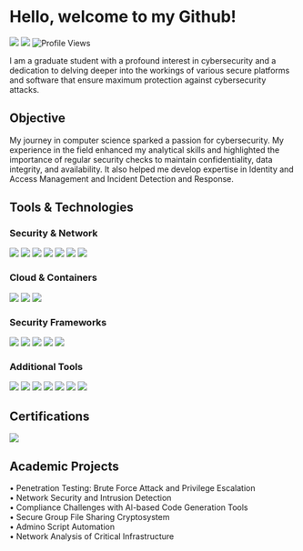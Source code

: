 # Hello, welcome to my Github!
<a href="https://www.linkedin.com/in/samriddhi5/"><img src="https://img.shields.io/badge/-LinkedIn-0072b1?&style=for-the-badge&logo=linkedin&logoColor=white" /></a>
<a href="https://tryhackme.com/p/Sam5"><img src="https://img.shields.io/badge/-TryHackMe-2DCB5D?&style=for-the-badge&logo=TryHackMe&logoColor=white" /></a>
<img src="https://komarev.com/ghpvc/?username=Samriddhi5&style=for-the-badge&color=yellow" alt="Profile Views" />

I am a graduate student with a profound interest in cybersecurity and a dedication to delving deeper into the workings of various secure platforms and software that ensure maximum protection against cybersecurity attacks.

## Objective

My journey in computer science sparked a passion for cybersecurity. My experience in the field enhanced my analytical skills and highlighted the importance of regular security checks to maintain confidentiality, data integrity, and availability. It also helped me develop expertise in Identity and Access Management and Incident Detection and Response.

## Tools & Technologies

### Security & Network
<div>
    <img src="https://img.shields.io/badge/-Wireshark-1679A7?&style=for-the-badge&logo=Wireshark&logoColor=white" />
    <img src="https://img.shields.io/badge/-Splunk-000000?&style=for-the-badge&logo=Splunk&logoColor=white" />
    <img src="https://img.shields.io/badge/-Snort-EF3B2D?&style=for-the-badge&logo=Snort&logoColor=white" />
    <img src="https://img.shields.io/badge/-Metasploit-5A5A5A?&style=for-the-badge&logo=Metasploit&logoColor=white" />
    <img src="https://img.shields.io/badge/-Firewalls(WAF)-FF4500?&style=for-the-badge&logo=firewall&logoColor=white" />
    <img src="https://img.shields.io/badge/-IAM(SailPoint%20%7C%20Saviynt)-2F4F4F?&style=for-the-badge&logoColor=white" />
    <img src="https://img.shields.io/badge/-EDR-4682B4?&style=for-the-badge&logoColor=white" />
</div>

### Cloud & Containers
<div>
    <img src="https://img.shields.io/badge/-AWS-FF9900?&style=for-the-badge&logo=AmazonAWS&logoColor=white" />
    <img src="https://img.shields.io/badge/-Docker-2496ED?&style=for-the-badge&logo=Docker&logoColor=white" />
    <img src="https://img.shields.io/badge/-Kubernetes-326CE5?&style=for-the-badge&logo=Kubernetes&logoColor=white" />
</div>

### Security Frameworks
<div>
    <img src="https://img.shields.io/badge/-MITRE%20ATT&CK-800000?&style=for-the-badge&logoColor=white" />
    <img src="https://img.shields.io/badge/-Zero%20Trust-008000?&style=for-the-badge&logoColor=white" />
    <img src="https://img.shields.io/badge/-NIST-FFD700?&style=for-the-badge&logoColor=black" />
    <img src="https://img.shields.io/badge/-ISO%2027001-FF69B4?&style=for-the-badge&logoColor=white" />
    <img src="https://img.shields.io/badge/-OWASP%20Top%2010-8A2BE2?&style=for-the-badge&logoColor=white" />
</div>

### Additional Tools
<div>
    <img src="https://img.shields.io/badge/-ServiceNow-00A1E0?&style=for-the-badge&logo=ServiceNow&logoColor=white" />
    <img src="https://img.shields.io/badge/-Jira-0052CC?&style=for-the-badge&logo=Jira&logoColor=white" />
    <img src="https://img.shields.io/badge/-Active%20Directory-FF0000?&style=for-the-badge&logo=Windows&logoColor=white" />
    <img src="https://img.shields.io/badge/-Nmap-32CD32?&style=for-the-badge&logo=Nmap&logoColor=white" />
    <img src="https://img.shields.io/badge/-PCAP-191970?&style=for-the-badge&logoColor=white" />
    <img src="https://img.shields.io/badge/-TCPdump-696969?&style=for-the-badge&logoColor=white" />
    <img src="https://img.shields.io/badge/-iptables-00008B?&style=for-the-badge&logoColor=white" />
</div>

## Certifications
<div>
<a href="https://www.credly.com/badges/YOUR_BADGE_ID" target="_blank">
        <img src="https://img.shields.io/badge/-AWS%20Certified%20Cloud%20Practitioner-FF9900?&style=for-the-badge&logo=AmazonAWS&logoColor=white" />
    </a>
</div>

## Academic Projects
• Penetration Testing: Brute Force Attack and Privilege Escalation <br>
• Network Security and Intrusion Detection <br>
• Compliance Challenges with Al-based Code Generation Tools <br>
• Secure Group File Sharing Cryptosystem <br>
• Admino Script Automation <br>
• Network Analysis of Critical Infrastructure

